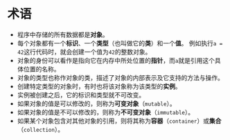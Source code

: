 # 术语
* 程序中存储的所有数据都是**对象**。
* 每个对象都有一个**标识**、一个**类型**（也叫做它的**类**）和一个**值**。
例如执行``a = 42``这行代码时，就会创建一个值为``42``的整数对象。
* 对象的身份可以看作是指向它在内存中所处位置的**指针**，而``a``就是引用这个具体位置的名称。
* 对象的类型也称作对象的类，描述了对象的内部表示及它支持的方法与操作。
* 创建特定类型的对象时，有时也将该对象称为该类型的**实例**。
* 实例被创建之后，它的标识和类型就不可改变。
* 如果对象的值是可以修改的，则称为**可变对象**（``mutable``）。
* 如果对象的值是不可以修改的，则称为**不可变对象**（``immutable``）。
* 如果某个对象包含对其他对象的引用，则将其称为**容器**（``container``）或**集合**（``collection``）。

